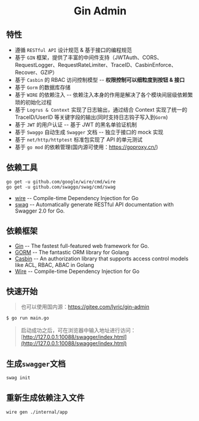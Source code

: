 <h1 align="center">Gin Admin</h1>

## 特性

- 遵循 `RESTful API` 设计规范 & 基于接口的编程规范
- 基于 `GIN` 框架，提供了丰富的中间件支持（JWTAuth、CORS、RequestLogger、RequestRateLimiter、TraceID、CasbinEnforce、Recover、GZIP）
- 基于 `Casbin` 的 RBAC 访问控制模型 -- **权限控制可以细粒度到按钮 & 接口**
- 基于 `Gorm` 的数据库存储
- 基于 `WIRE` 的依赖注入 -- 依赖注入本身的作用是解决了各个模块间层级依赖繁琐的初始化过程
- 基于 `Logrus & Context` 实现了日志输出，通过结合 Context 实现了统一的 TraceID/UserID 等关键字段的输出(同时支持日志钩子写入到`Gorm`)
- 基于 `JWT` 的用户认证 -- 基于 JWT 的黑名单验证机制
- 基于 `Swaggo` 自动生成 `Swagger` 文档 -- 独立于接口的 mock 实现
- 基于 `net/http/httptest` 标准包实现了 API 的单元测试
- 基于 `go mod` 的依赖管理(国内源可使用：<https://goproxy.cn/>)

## 依赖工具

```
go get -u github.com/google/wire/cmd/wire
go get -u github.com/swaggo/swag/cmd/swag
```

- [wire](https://github.com/google/wire) -- Compile-time Dependency Injection for Go
- [swag](https://github.com/swaggo/swag) -- Automatically generate RESTful API documentation with Swagger 2.0 for Go.

## 依赖框架

- [Gin](https://gin-gonic.com/) -- The fastest full-featured web framework for Go.
- [GORM](http://gorm.io/) -- The fantastic ORM library for Golang
- [Casbin](https://casbin.org/) -- An authorization library that supports access control models like ACL, RBAC, ABAC in Golang
- [Wire](https://github.com/google/wire) -- Compile-time Dependency Injection for Go

## 快速开始

> 也可以使用国内源：https://gitee.com/lyric/gin-admin

```bash
$ go run main.go
```

> 启动成功之后，可在浏览器中输入地址进行访问：[http://127.0.0.1:10088/swagger/index.html](http://127.0.0.1:10088/swagger/index.html)

## 生成`swagger`文档

```bash
swag init 
```

## 重新生成依赖注入文件

```bash
wire gen ./internal/app
```